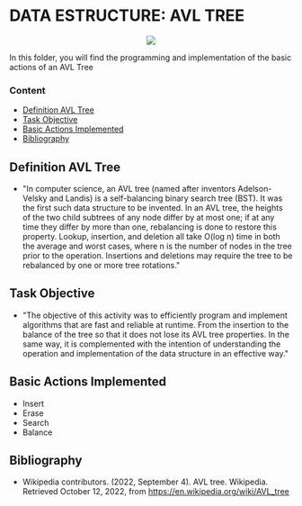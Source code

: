 # DATA ESTRUCTURE: AVL TREE

<p align="center">
<img src="https://cdn.programiz.com/cdn/farfuture/6duidjDetnH-DT3WdMw29n1wgG76GIJ_yIevbCSdsrY/mtime:1590641705/sites/tutorial2program/files/avl-tree_update-bf.png">
</p>

In this folder, you will find the programming and implementation of the basic actions of an AVL Tree

### Content
* [Definition AVL Tree](#Definition-AVL-Tree)
* [Task Objective](##Task-Objective)
* [Basic Actions Implemented](#Basic-Actions-Implemented)
* [Bibliography](#Bibliography)


## Definition AVL Tree
- "In computer science, an AVL tree (named after inventors Adelson-Velsky and Landis) is a self-balancing binary search tree (BST). It was the first such data structure to be invented. In an AVL tree, the heights of the two child subtrees of any node differ by at most one; if at any time they differ by more than one, rebalancing is done to restore this property. Lookup, insertion, and deletion all take O(log n) time in both the average and worst cases, where n is the number of nodes in the tree prior to the operation. Insertions and deletions may require the tree to be rebalanced by one or more tree rotations."

## Task Objective
- "The objective of this activity was to efficiently program and implement algorithms that are fast and reliable at runtime. From the insertion to the balance of the tree so that it does not lose its AVL tree properties. In the same way, it is complemented with the intention of understanding the operation and implementation of the data structure in an effective way."

## Basic Actions Implemented
- Insert
- Erase
- Search
- Balance

## Bibliography
- Wikipedia contributors. (2022, September 4). AVL tree. Wikipedia. Retrieved October 12, 2022, from https://en.wikipedia.org/wiki/AVL_tree
